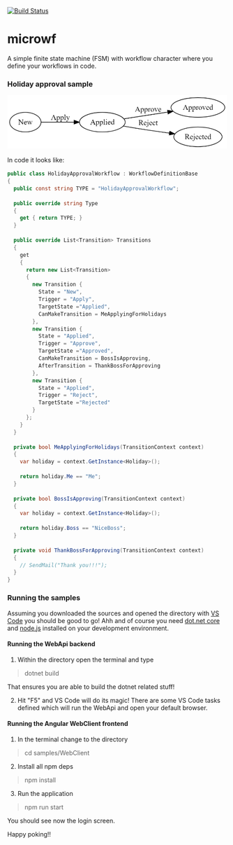 [![Build Status](https://travis-ci.org/thomasduft/microwf.svg?branch=master)](https://travis-ci.org/thomasduft/microwf)

# microwf
A simple finite state machine (FSM) with workflow character where you define your workflows in code.

### Holiday approval sample
![Holiday Aproval](/holidayapproval.png)

In code it looks like:
```csharp
public class HolidayApprovalWorkflow : WorkflowDefinitionBase
{
  public const string TYPE = "HolidayApprovalWorkflow";

  public override string Type
  {
    get { return TYPE; }
  }

  public override List<Transition> Transitions
  {
    get
    {
      return new List<Transition>
      {
        new Transition {
          State = "New",
          Trigger = "Apply",
          TargetState ="Applied",
          CanMakeTransition = MeApplyingForHolidays
        },
        new Transition {
          State = "Applied",
          Trigger = "Approve",
          TargetState ="Approved",
          CanMakeTransition = BossIsApproving,
          AfterTransition = ThankBossForApproving
        },
        new Transition {
          State = "Applied",
          Trigger = "Reject",
          TargetState ="Rejected"
        }
      };
    }
  }

  private bool MeApplyingForHolidays(TransitionContext context)
  {
    var holiday = context.GetInstance<Holiday>();

    return holiday.Me == "Me";
  }

  private bool BossIsApproving(TransitionContext context)
  {
    var holiday = context.GetInstance<Holiday>();
    
    return holiday.Boss == "NiceBoss";
  }
  
  private void ThankBossForApproving(TransitionContext context)
  {
    // SendMail("Thank you!!!");
  }
}
```

### Running the samples
Assuming you downloaded the sources and opened the directory with [VS Code](https://code.visualstudio.com/) you should be good to go! Ahh and of course you need [dot.net core](https://dotnet.microsoft.com/download) and [node.js](https://nodejs.org/en/) installed on your development environment.

#### Running the WebApi backend
1. Within the directory open the terminal and type
> dotnet build

That ensures you are able to build the dotnet related stuff!

2. Hit "F5" and VS Code will do its magic! There are some VS Code tasks defined which will run the WebApi and open your default browser.

#### Running the Angular WebClient frontend
1. In the terminal change to the directory
> cd samples/WebClient

2. Install all npm deps
> npm install

3. Run the application
> npm run start

You should see now the login screen. 

Happy poking!!
